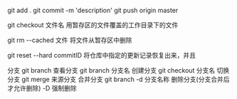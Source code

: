 git add .
git commit -m 'description'
git push origin master

git checkout 文件名
用暂存区的文件覆盖的工作目录下的文件

git rm --cached 文件 
将文件从暂存区中删除

git reset --hard commitID 
将仓库中指定的更新记录恢复出来，并且

分支
git branch 查看分支
git branch 分支名   创建分支
git checkout 分支名 切换分支
git merge 来源分支 合并分支
git branch -d 分支名称 删除分支(分支合并后才允许删除) -D 强制删除